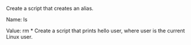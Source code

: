 Create a script that creates an alias.



Name: ls

Value: rm *
Create a script that prints hello user, where user is the current Linux user.
